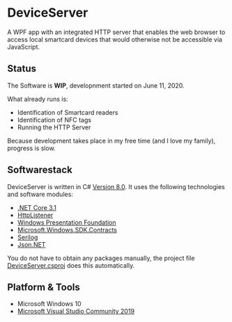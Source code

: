 # DeviceServer
A WPF app with an integrated HTTP server that enables the web browser to access local smartcard devices that would otherwise not be accessible via JavaScript.

## Status
The Software is **WIP**, developnment started on June 11, 2020. 

What already runs is:
* Identification of Smartcard readers
* Identification of NFC tags
* Running the HTTP Server

Because development takes place in my free time (and I love my family), progress is slow.

## Softwarestack
DeviceServer is written in C# [Version 8.0](https://stackoverflow.com/questions/247621/what-are-the-correct-version-numbers-for-c). It uses the following technologies and software modules:
* [.NET Core 3.1](https://dotnet.microsoft.com/download/dotnet-core/3.1)
* [HttpListener](https://docs.microsoft.com/en-us/dotnet/api/system.net.httplistener?view=netcore-3.1)
* [Windows Presentation Foundation](https://docs.microsoft.com/en-us/dotnet/desktop-wpf/overview/?view=vs-2019) 
* [Microsoft.Windows.SDK.Contracts](https://docs.microsoft.com/en-us/windows/apps/desktop/modernize/desktop-to-uwp-enhance)
* [Serilog](https://github.com/serilog/serilog)
* [Json.NET](https://www.newtonsoft.com/json)

You do not have to obtain any packages manually, the project file [DeviceServer.csproj](./DeviceServer/DeviceServer.csproj) does this automatically. 

## Platform & Tools
* Microsoft Windows 10 
* [Microsoft Visual Studio Community 2019](https://visualstudio.microsoft.com/vs/community/)
